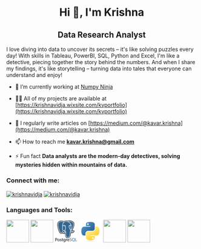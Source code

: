 <h1 align="center">Hi 👋, I'm Krishna</h1>

<h2 align="center">Data Research Analyst</h2>

<p align="left">I love diving into data to uncover its secrets – it's like solving puzzles every day! With skills in Tableau, PowerBI, SQL, Python and Excel, I'm like a detective, piecing together the story behind the numbers. And when I share my findings, it's like storytelling – turning data into tales that everyone can understand and enjoy!</p>

- 🔭 I’m currently working at [Numpy Ninja](https://www.numpyninja.com/)

- 👨‍💻 All of my projects are available at [https://krishnavidja.wixsite.com/kvportfolio](https://krishnavidja.wixsite.com/kvportfolio)

- 📝 I regularly write articles on [https://medium.com/@kavar.krishna](https://medium.com/@kavar.krishna)

- 📫 How to reach me **kavar.krishna@gmail.com**

- ⚡ Fun fact **Data analysts are the modern-day detectives, solving mysteries hidden within mountains of data.**
<h3 align="left">Connect with me:</h3>
<p align="left">
<a href="https://linkedin.com/in/krishnavidja" target="blank"><img align="center" src="https://raw.githubusercontent.com/rahuldkjain/github-profile-readme-generator/master/src/images/icons/Social/linked-in-alt.svg" alt="krishnavidja" height="50" width="60" /></a>
<a href="https://medium.com/krishnavidja" target="blank"><img align="center" src="https://raw.githubusercontent.com/rahuldkjain/github-profile-readme-generator/master/src/images/icons/Social/medium.svg" alt="krishnavidja" height="50" width="60" /></a>
</p>

<h3 align="left">Languages and Tools:</h3>
<p align="left"> 
 
<img src="https://github.com/KrishnaVidja/My-Profile/assets/106781881/0a70320e-fbbd-4045-b1bc-e8b71171ff1a" width="60" height="60"/>

<img src="https://github.com/KrishnaVidja/My-Profile/assets/106781881/6fbd43c3-c288-45df-bd09-cdaa33fd9744" width="60" height="60"/>

<img src="https://raw.githubusercontent.com/devicons/devicon/master/icons/postgresql/postgresql-original-wordmark.svg" alt="postgresql" width="60" height="60"/>

<img src="https://raw.githubusercontent.com/devicons/devicon/master/icons/python/python-original.svg" alt="python" width="60" height="60"/>

<img src="https://github.com/KrishnaVidja/My-Profile/assets/106781881/68eb1c8c-5f65-4d0f-8823-f98e17475638" width="60" height="60"/>

<img src="https://github.com/KrishnaVidja/DiabetesData_SQL_PowerBI/assets/106781881/d3596176-571e-4398-94f5-6d0dd2b62630" width="60" height="60"/>
</p>




